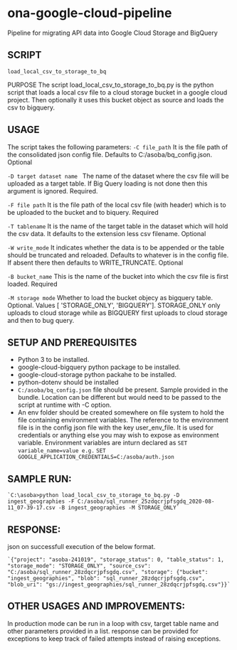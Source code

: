 # ona-google-cloud-pipeline
Pipeline for migrating API data into Google Cloud Storage and BigQuery


## SCRIPT
	load_local_csv_to_storage_to_bq
PURPOSE
The script load_local_csv_to_storage_to_bq.py is the python script that loads a local csv file to a cloud storage bucket in a google cloud project. Then optionally it uses this bucket object as source and loads the csv to bigquery.

## USAGE
The script takes the following parameters:
`-C file_path`
	 It is the file path of the consolidated json config file. Defaults to C:/asoba/bq_config.json.  Optional 
	 
`-D target dataset name `
	The name of the dataset where the csv file will be uploaded as a target table. If Big Query loading is not done then this argument is ignored. Required. 
	
`-F file path`
	It is the file path of the local csv file (with header) which is to be uploaded to the bucket and to biquery. Required
	
`-T tablename`
	It is the name of the target table in the dataset which will hold the csv data. It defaults to the extension less csv filename. Optional
	
`-W write_mode`
	It indicates whether the data is to be appended or the table should be truncated and reloaded. Defaults to whatever is in the config file. If absent there then defaults to WRITE_TRUNCATE. Optional
	
`-B bucket_name`
	This is the name of the bucket into which the csv file is first loaded. Required
	
`-M storage mode`
	Whether to load the bucket objecy as bigquery table. Optional. Values [ 'STORAGE_ONLY', 'BIGQUERY']. STORAGE_ONLY only uploads to cloud storage while as BIGQUERY first uploads to cloud storage and then to bug query.
	

## SETUP AND PREREQUISITES

- Python 3 to be installed.
- google-cloud-bigquery python package to be installed.
- google-cloud-storage python packahe to be installed.
- python-dotenv should be installed
- `C:/asoba/bq_config.json` file should be present. Sample provided in the bundle. Location can be different  but would need to be passed to the script at runtime with -C option.
- An env folder should be created somewhere on file system to hold the file containing environment variables. The reference to the environment file is in the config json file with the key user_env_file.
		It is used for credentials or anything else you may wish to expose as environment variable. Environment variables are inturn declared as 
		`SET variable_name=value e.g.`
		`SET GOOGLE_APPLICATION_CREDENTIALS=C:/asoba/auth.json`
	

## SAMPLE RUN:
	`C:\asoba>python load_local_csv_to_storage_to_bq.py -D ingest_geographies -F C:/asoba/sql_runner_25zdqcrjpfsgdq_2020-08-11_07-39-17.csv -B ingest_geographies -M STORAGE_ONLY`

## RESPONSE:
json on successfull execution of the below format.

	`{"project": "asoba-241019", "storage_status": 0, "table_status": 1, "storage_mode": "STORAGE_ONLY", "source_csv": "C:/asoba/sql_runner_28zdqcrjpfsgdq.csv", "storage": {"bucket": "ingest_geographies", "blob": "sql_runner_28zdqcrjpfsgdq.csv",  "blob_uri": "gs://ingest_geographies/sql_runner_28zdqcrjpfsgdq.csv"}}`

## OTHER USAGES AND IMPROVEMENTS:
In production mode can be run in a loop with csv, target table name and other parameters provided in a list.
response can be provided for exceptions to keep track of failed attempts instead of raising exceptions.


